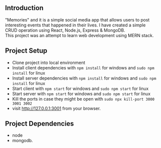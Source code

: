 ## Introduction
"Memories" and it is a simple social media app that allows users to post interesting events that happened in their lives.
I have created a simple  CRUD operation using  React, Node.js, Express & MongoDB.  
This project was an attempt to learn web development using MERN stack.  


## Project Setup
* Clone project into local environment
* Install client dependencies with `npm install` for windows and `sudo npm install` for linux
* Install server dependencies with `npm install` for windows and `sudo npm install` for linux
* Start client  with `npm start` for windows and `sudo npm start` for linux
* Start server  with `npm start` for windows and `sudo npm start` for linux
* Kill the ports in case they might be open with `sudo npx kill-port 3000 3001 3002`
* visit http://127.0.0.1:3001 from your browser.

## Project Dependencies
- node    
- mongodb.
